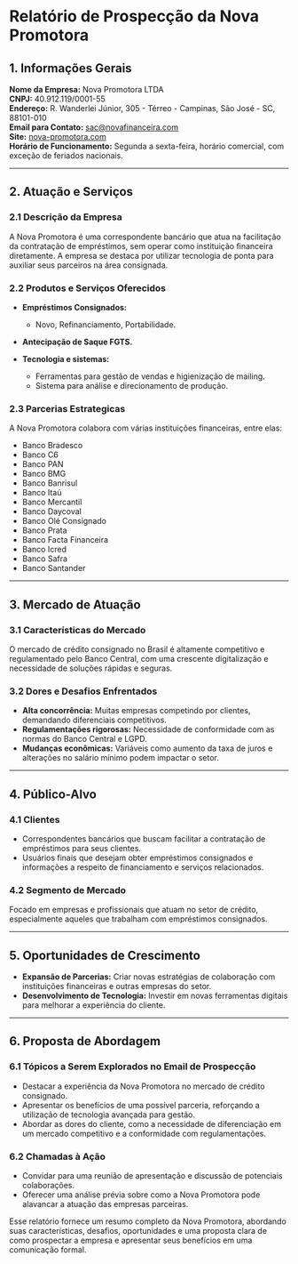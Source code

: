 # Relatório de Prospecção da Nova Promotora

## 1. Informações Gerais
**Nome da Empresa:** Nova Promotora LTDA  
**CNPJ:** 40.912.119/0001-55  
**Endereço:** R. Wanderlei Júnior, 305 - Térreo - Campinas, São José - SC, 88101-010  
**Email para Contato:** sac@novafinanceira.com  
**Site:** [nova-promotora.com](http://www.novapromotora.com/)  
**Horário de Funcionamento:** Segunda a sexta-feira, horário comercial, com exceção de feriados nacionais.

---

## 2. Atuação e Serviços
### 2.1 Descrição da Empresa
A Nova Promotora é uma correspondente bancário que atua na facilitação da contratação de empréstimos, sem operar como instituição financeira diretamente. A empresa se destaca por utilizar tecnologia de ponta para auxiliar seus parceiros na área consignada.

### 2.2 Produtos e Serviços Oferecidos
- **Empréstimos Consignados:**
  - Novo, Refinanciamento, Portabilidade.
  
- **Antecipação de Saque FGTS.**
  
- **Tecnologia e sistemas:**
  - Ferramentas para gestão de vendas e higienização de mailing.
  - Sistema para análise e direcionamento de produção.

### 2.3 Parcerias Estrategicas
A Nova Promotora colabora com várias instituições financeiras, entre elas:
- Banco Bradesco
- Banco C6
- Banco PAN
- Banco BMG
- Banco Banrisul
- Banco Itaú
- Banco Mercantil
- Banco Daycoval
- Banco Olé Consignado
- Banco Prata
- Banco Facta Financeira
- Banco Icred
- Banco Safra
- Banco Santander

---

## 3. Mercado de Atuação
### 3.1 Características do Mercado
O mercado de crédito consignado no Brasil é altamente competitivo e regulamentado pelo Banco Central, com uma crescente digitalização e necessidade de soluções rápidas e seguras.

### 3.2 Dores e Desafios Enfrentados
- **Alta concorrência:** Muitas empresas competindo por clientes, demandando diferenciais competitivos.
- **Regulamentações rigorosas:** Necessidade de conformidade com as normas do Banco Central e LGPD.
- **Mudanças econômicas:** Variáveis como aumento da taxa de juros e alterações no salário mínimo podem impactar o setor.

---

## 4. Público-Alvo
### 4.1 Clientes
- Correspondentes bancários que buscam facilitar a contratação de empréstimos para seus clientes.
- Usuários finais que desejam obter empréstimos consignados e informações a respeito de financiamento e serviços relacionados.

### 4.2 Segmento de Mercado
Focado em empresas e profissionais que atuam no setor de crédito, especialmente aqueles que trabalham com empréstimos consignados.

---

## 5. Oportunidades de Crescimento
- **Expansão de Parcerias:** Criar novas estratégias de colaboração com instituições financeiras e outras empresas do setor.
- **Desenvolvimento de Tecnologia:** Investir em novas ferramentas digitais para melhorar a experiência do cliente.

---

## 6. Proposta de Abordagem
### 6.1 Tópicos a Serem Explorados no Email de Prospecção
- Destacar a experiência da Nova Promotora no mercado de crédito consignado.
- Apresentar os benefícios de uma possível parceria, reforçando a utilização de tecnologia avançada para gestão.
- Abordar as dores do cliente, como a necessidade de diferenciação em um mercado competitivo e a conformidade com regulamentações.

### 6.2 Chamadas à Ação
- Convidar para uma reunião de apresentação e discussão de potenciais colaborações.
- Oferecer uma análise prévia sobre como a Nova Promotora pode alavancar a atuação das empresas parceiras.

Esse relatório fornece um resumo completo da Nova Promotora, abordando suas características, desafios, oportunidades e uma proposta clara de como prospectar a empresa e apresentar seus benefícios em uma comunicação formal.